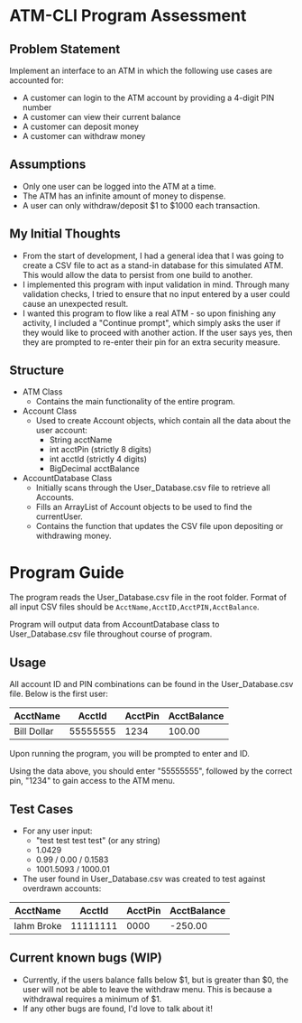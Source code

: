 # ATM-CLI Program Assessment

## Problem Statement
Implement an interface to an ATM in which the following use cases are accounted for:
- A customer can login to the ATM account by providing a 4-digit PIN number
- A customer can view their current balance
- A customer can deposit money
- A customer can withdraw money

## Assumptions
- Only one user can be logged into the ATM at a time.
- The ATM has an infinite amount of money to dispense.
- A user can only withdraw/deposit $1 to $1000 each transaction.

## My Initial Thoughts
- From the start of development, I had a general idea that I was going to create a CSV file to act as a stand-in database for this simulated ATM. This would allow the data to persist from one build to another.
- I implemented this program with input validation in mind. Through many validation checks, I tried to ensure that no input entered by a user could cause an unexpected result.
- I wanted this program to flow like a real ATM - so upon finishing any activity, I included a "Continue prompt", which simply asks the user if they would like to proceed with another action. If the user says yes, then they are prompted to re-enter their pin for an extra security measure.

## Structure
- ATM Class
  - Contains the main functionality of the entire program. 
- Account Class
  - Used to create Account objects, which contain all the data about the user account:
    - String acctName
    - int acctPin (strictly 8 digits)
    - int acctId (strictly 4 digits)
    - BigDecimal acctBalance
- AccountDatabase Class
  - Initially scans through the User_Database.csv file to retrieve all Accounts.
  - Fills an ArrayList of Account objects to be used to find the currentUser.
  - Contains the function that updates the CSV file upon depositing or withdrawing money.

# Program Guide
The program reads the User_Database.csv file in the root folder.
Format of all input CSV files should be `AcctName,AcctID,AcctPIN,AcctBalance`.

Program will output data from AccountDatabase class to User_Database.csv file throughout course of
program.

## Usage
All account ID and PIN combinations can be found in the User_Database.csv file.
Below is the first user:

| AcctName   | AcctId     | AcctPin    | AcctBalance |
|------------|------------|------------|-------------|
| Bill Dollar | 55555555   | 1234       | 100.00     |

Upon running the program, you will be prompted to enter and ID. 

Using the data above, you should enter
"55555555", followed by the correct pin, "1234" to gain access to the ATM menu.

## Test Cases
- For any user input:
  - "test test test test" (or any string)
  - 1.0429
  - 0.99 / 0.00 / 0.1583
  - 1001.5093 / 1000.01
- The user found in User_Database.csv was created to test against overdrawn accounts:

| AcctName   | AcctId     | AcctPin | AcctBalance |
|------------|------------|---------|-------------|
| Iahm Broke | 11111111   | 0000    | -250.00     |

## Current known bugs (WIP)
- Currently, if the users balance falls below $1, but is greater than $0, the user will not be able to leave the withdraw menu. This is because a withdrawal requires a minimum of $1.
- If any other bugs are found, I'd love to talk about it!